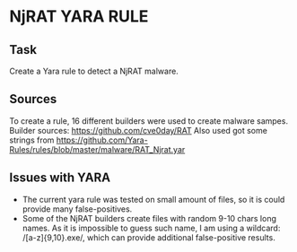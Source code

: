 # NjRAT YARA RULE
## Task
Create a Yara rule to detect a NjRAT malware.

## Sources
To create a rule, 16 different builders were used to create malware sampes. Builder sources: https://github.com/cve0day/RAT
Also used got some strings from https://github.com/Yara-Rules/rules/blob/master/malware/RAT_Njrat.yar

## Issues with YARA
* The current yara rule was tested on small amount of files, so it is could provide many false-positives.
* Some of the NjRAT builders create files with random 9-10 chars long names. As it is impossible to guess such name, I am using a wildcard: /[a-z]{9,10}.exe/, which can provide additional false-positive results.
